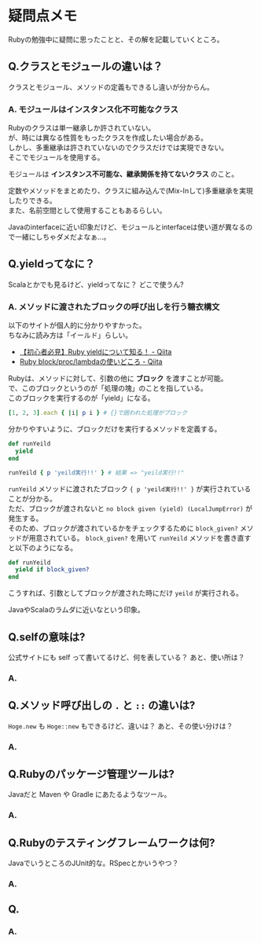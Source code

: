 # 疑問点メモ

Rubyの勉強中に疑問に思ったことと、その解を記載していくところ。


## Q.クラスとモジュールの違いは？

クラスとモジュール、メソッドの定義もできるし違いが分からん。

### A. モジュールはインスタンス化不可能なクラス

Rubyのクラスは単一継承しか許されていない。  
が、時には異なる性質をもったクラスを作成したい場合がある。  
しかし、多重継承は許されていないのでクラスだけでは実現できない。  
そこでモジュールを使用する。

モジュールは **インスタンス不可能な、継承関係を持てないクラス** のこと。

定数やメソッドをまとめたり、クラスに組み込んで(Mix-Inして)多重継承を実現したりできる。  
また、名前空間として使用することもあるらしい。

Javaのinterfaceに近い印象だけど、モジュールとinterfaceは使い道が異なるので一緒にしちゃダメだよなぁ...。  



## Q.yieldってなに？

Scalaとかでも見るけど、yieldってなに？
どこで使うん?

### A. メソッドに渡されたブロックの呼び出しを行う糖衣構文

以下のサイトが個人的に分かりやすかった。  
ちなみに読み方は「イールド」らしい。

* [【初心者必見】Ruby yieldについて知る！ - Qiita](https://www.sejuku.net/blog/20478)
* [Ruby block/proc/lambdaの使いどころ - Qiita](https://qiita.com/kidach1/items/15cfee9ec66804c3afd2)

Rubyは、メソッドに対して、引数の他に **ブロック** を渡すことが可能。  
で、このブロックというのが「処理の塊」のことを指している。  
このブロックを実行するのが「yield」になる。

```ruby
[1, 2, 3].each { |i| p i } # {}で囲われた処理がブロック
```

分かりやすいように、ブロックだけを実行するメソッドを定義する。

```ruby
def runYeild
  yield
end

runYeild { p 'yeild実行!!' } # 結果 => "yeild実行!!"
```

`runYeild` メソッドに渡されたブロック `{ p 'yeild実行!!' }` が実行されていることが分かる。  
ただ、ブロックが渡されないと `no block given (yield) (LocalJumpError)` が発生する。  
そのため、ブロックが渡されているかをチェックするために `block_given?` メソッドが用意されている。
`block_given?` を用いて `runYeild` メソッドを書き直すと以下のようになる。

```ruby
def runYeild
  yield if block_given?
end
```

こうすれば、引数としてブロックが渡された時にだけ `yeild` が実行される。

JavaやScalaのラムダに近いなという印象。


## Q.selfの意味は?

公式サイトにも self って書いてるけど、何を表している？
あと、使い所は？

### A.




## Q.メソッド呼び出しの `.` と `::` の違いは?

`Hoge.new` も `Hoge::new` もできるけど、違いは？
あと、その使い分けは？

### A.



## Q.Rubyのパッケージ管理ツールは?

Javaだと Maven や Gradle にあたるようなツール。

### A.



## Q.Rubyのテスティングフレームワークは何?

JavaでいうところのJUnit的な。RSpecとかいうやつ？

### A.



## Q.

### A.


